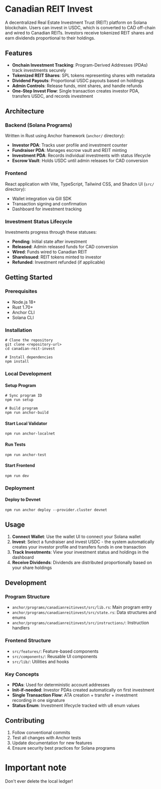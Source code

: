 # Canadian REIT Invest

A decentralized Real Estate Investment Trust (REIT) platform on Solana blockchain. Users can invest in USDC, which is converted to CAD off-chain and wired to Canadian REITs. Investors receive tokenized REIT shares and earn dividends proportional to their holdings.

## Features

- **Onchain Investment Tracking**: Program-Derived Addresses (PDAs) track investments securely
- **Tokenized REIT Shares**: SPL tokens representing shares with metadata
- **Dividend Payouts**: Proportional USDC payouts based on holdings
- **Admin Controls**: Release funds, mint shares, and handle refunds
- **One-Step Invest Flow**: Single transaction creates investor PDA, transfers USDC, and records investment

## Architecture

### Backend (Solana Programs)
Written in Rust using Anchor framework (`anchor/` directory):
- **Investor PDA**: Tracks user profile and investment counter
- **Fundraiser PDA**: Manages escrow vault and REIT minting
- **Investment PDA**: Records individual investments with status lifecycle
- **Escrow Vault**: Holds USDC until admin releases for CAD conversion

### Frontend
React application with Vite, TypeScript, Tailwind CSS, and Shadcn UI (`src/` directory):
- Wallet integration via Gill SDK
- Transaction signing and confirmation
- Dashboard for investment tracking

### Investment Status Lifecycle
Investments progress through these statuses:
- **Pending**: Initial state after investment
- **Released**: Admin released funds for CAD conversion
- **Wired**: Funds wired to Canadian REIT
- **ShareIssued**: REIT tokens minted to investor
- **Refunded**: Investment refunded (if applicable)

## Getting Started

### Prerequisites
- Node.js 18+
- Rust 1.70+
- Anchor CLI
- Solana CLI

### Installation

```shell
# Clone the repository
git clone <repository-url>
cd canadian-reit-invest

# Install dependencies
npm install
```

### Local Development

#### Setup Program
```shell
# Sync program ID
npm run setup

# Build program
npm run anchor-build
```

#### Start Local Validator
```shell
npm run anchor-localnet
```

#### Run Tests
```shell
npm run anchor-test
```

#### Start Frontend
```shell
npm run dev
```

### Deployment

#### Deploy to Devnet
```shell
npm run anchor deploy --provider.cluster devnet
```

## Usage

1. **Connect Wallet**: Use the wallet UI to connect your Solana wallet
2. **Invest**: Select a fundraiser and invest USDC - the system automatically creates your investor profile and transfers funds in one transaction
3. **Track Investments**: View your investment status and holdings in the dashboard
4. **Receive Dividends**: Dividends are distributed proportionally based on your share holdings

## Development

### Program Structure
- `anchor/programs/canadianreitinvest/src/lib.rs`: Main program entry
- `anchor/programs/canadianreitinvest/src/state.rs`: Data structures and enums
- `anchor/programs/canadianreitinvest/src/instructions/`: Instruction handlers

### Frontend Structure
- `src/features/`: Feature-based components
- `src/components/`: Reusable UI components
- `src/lib/`: Utilities and hooks

### Key Concepts
- **PDAs**: Used for deterministic account addresses
- **Init-if-needed**: Investor PDAs created automatically on first investment
- **Single Transaction Flow**: ATA creation + transfer + investment recording in one signature
- **Status Enum**: Investment lifecycle tracked with u8 enum values

## Contributing

1. Follow conventional commits
2. Test all changes with Anchor tests
3. Update documentation for new features
4. Ensure security best practices for Solana programs

# Important note
Don't ever delete the local ledger!
